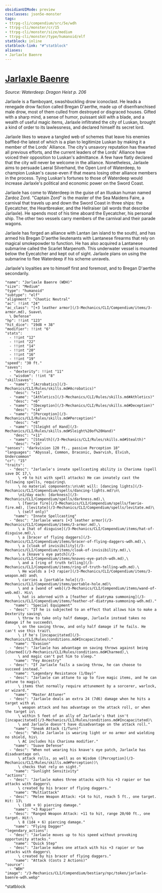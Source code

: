 ```yaml
---
obsidianUIMode: preview
cssclasses: json5e-monster
tags:
- ttrpg-cli/compendium/src/5e/wdh
- ttrpg-cli/monster/cr/15
- ttrpg-cli/monster/size/medium
- ttrpg-cli/monster/type/humanoid/elf
statblock: inline
statblock-link: "#^statblock"
aliases:
- Jarlaxle Baenre
---
```

# [Jarlaxle Baenre](3-Mechanics\CLI\Compendium\bestiary\npc/jarlaxle-baenre-wdh.md)
*Source: Waterdeep: Dragon Heist p. 206*  

Jarlaxle is a flamboyant, swashbuckling drow iconoclast. He leads a renegade drow faction called Bregan D'aerthe, made up of disenfranchised male drow, most of them culled from destroyed or disgraced houses. Gifted with a sharp mind, a sense of humor, puissant skill with a blade, and a wealth of useful magic items, Jarlaxle infiltrated the city of Luskan, brought a kind of order to its lawlessness, and declared himself its secret lord.

Jarlaxle likes to weave a tangled web of schemes that leave his enemies baffled-the latest of which is a plan to legitimize Luskan by making it a member of the Lords' Alliance. The city's unsavory reputation has thwarted all previous efforts, and the current leaders of the Lords' Alliance have voiced their opposition to Luskan's admittance. A few have flatly declared that the city will never be welcome in the alliance. Nonetheless, Jarlaxle aims to persuade Laeral Silverhand, the Open Lord of Waterdeep, to champion Luskan's cause-even if that means losing other alliance members in the process. Tying Luskan's fortunes to those of Waterdeep would increase Jarlaxle's political and economic power on the Sword Coast.

Jarlaxle has come to Waterdeep in the guise of an Illuskan human named Zardoz Zord. "Captain Zord" is the master of the Sea Maidens Faire, a carnival that travels up and down the Sword Coast in three ships: the Eyecatcher, the Heartbreaker, and the Hellraiser (all words that describe Jarlaxle). He spends most of his time aboard the Eyecatcher, his personal ship. The other two vessels carry members of the carnival and their parade wagons.

Jarlaxle has forged an alliance with Lantan (an island to the south), and has armed his Bregan D'aerthe lieutenants with Lantanese firearms that rely on magical smokepowder to function. He has also acquired a Lantanese submarine called the Scarlet Marpenoth. This underwater vessel is mounted below the Eyecatcher and kept out of sight. Jarlaxle plans on using the submarine to flee Waterdeep if his scheme unravels.

Jarlaxle's loyalties are to himself first and foremost, and to Bregan D'aerthe secondarily.

```statblock
"name": "Jarlaxle Baenre (WDH)"
"size": "Medium"
"type": "humanoid"
"subtype": "elf"
"alignment": "Chaotic Neutral"
"ac": !!int "24"
"ac_class": "[+3 leather armor](/3-Mechanics/CLI/Compendium/items/3-armor.md), Suave\
  \ Defense"
"hp": !!int "123"
"hit_dice": "19d8 + 38"
"modifier": !!int "6"
"stats":
  - !!int "12"
  - !!int "22"
  - !!int "14"
  - !!int "20"
  - !!int "16"
  - !!int "19"
"speed": "30 ft."
"saves":
  - "dexterity": !!int "11"
  - "wisdom": !!int "8"
"skillsaves":
  - "name": "[Acrobatics](/3-Mechanics/CLI/Rules/skills.md#Acrobatics)"
    "desc": "+11"
  - "name": "[Athletics](/3-Mechanics/CLI/Rules/skills.md#Athletics)"
    "desc": "+6"
  - "name": "[Deception](/3-Mechanics/CLI/Rules/skills.md#Deception)"
    "desc": "+14"
  - "name": "[Perception](/3-Mechanics/CLI/Rules/skills.md#Perception)"
    "desc": "+8"
  - "name": "[Sleight of Hand](/3-Mechanics/CLI/Rules/skills.md#Sleight%20of%20Hand)"
    "desc": "+11"
  - "name": "[Stealth](/3-Mechanics/CLI/Rules/skills.md#Stealth)"
    "desc": "+16"
"senses": "darkvision 120 ft., passive Perception 18"
"languages": "Abyssal, Common, Draconic, Dwarvish, Elvish, Undercommon"
"cr": "15"
"traits":
  - "desc": "Jarlaxle's innate spellcasting ability is Charisma (spell save DC 17,\
      \ +9 to hit with spell attacks) He can innately cast the following spells, requiring\
      \ no material components:\n\nAt will: [dancing lights](/3-Mechanics/CLI/Compendium/spells/dancing-lights.md)\n\
      \n1/day each: [darkness](/3-Mechanics/CLI/Compendium/spells/darkness.md),\
      \ [faerie fire](/3-Mechanics/CLI/Compendium/spells/faerie-fire.md), [levitate](/3-Mechanics/CLI/Compendium/spells/levitate.md)\
      \ (self only)"
    "name": "Innate Spellcasting"
  - "desc": "Jarlaxle wears [+3 leather armor](/3-Mechanics/CLI/Compendium/items/3-armor.md),\
      \ a [hat of disguise](/3-Mechanics/CLI/Compendium/items/hat-of-disguise.md),\
      \ a [bracer of flying daggers](/3-Mechanics/CLI/Compendium/items/bracer-of-flying-daggers-wdh.md),\
      \ a [cloak of invisibility](/3-Mechanics/CLI/Compendium/items/cloak-of-invisibility.md),\
      \ a [knave's eye patch](/3-Mechanics/CLI/Compendium/items/knaves-eye-patch-wdh.md),\
      \ and a [ring of truth telling](/3-Mechanics/CLI/Compendium/items/ring-of-truth-telling-wdh.md).\
      \ He wields a [+3 rapier](/3-Mechanics/CLI/Compendium/items/3-weapon.md) and\
      \ carries a [portable hole](/3-Mechanics/CLI/Compendium/items/portable-hole.md)\
      \ and a [wand of web](/3-Mechanics/CLI/Compendium/items/wand-of-web.md). His\
      \ hat is adorned with a [feather of diatryma summoning](/3-Mechanics/CLI/Compendium/items/feather-of-diatryma-summoning-wdh.md)."
    "name": "Special Equipment"
  - "desc": "If he is subjected to an effect that allows him to make a Dexterity saving\
      \ throw to take only half damage, Jarlaxle instead takes no damage if he succeeds\
      \ on the saving throw, and only half damage if he fails. He can't use this trait\
      \ if he's [incapacitated](/3-Mechanics/CLI/Rules/conditions.md#Incapacitated)."
    "name": "Evasion"
  - "desc": "Jarlaxle has advantage on saving throws against being [charmed](/3-Mechanics/CLI/Rules/conditions.md#Charmed),\
      \ and magic can't put him to sleep."
    "name": "Fey Ancestry"
  - "desc": "If Jarlaxle fails a saving throw, he can choose to succeed instead."
    "name": "Legendary Resistance (1/Day)"
  - "desc": "Jarlaxle can attune to up to five magic items, and he can attune to magic\
      \ items that normally require attunement by a sorcerer, warlock, or wizard."
    "name": "Master Attuner"
  - "desc": "Jarlaxle deals an extra 24 (7d6) damage when he hits a target with a\
      \ weapon attack and has advantage on the attack roll, or when the target is\
      \ within 5 feet of an ally of Jarlaxle's that isn't [incapacitated](/3-Mechanics/CLI/Rules/conditions.md#Incapacitated)\
      \ and Jarlaxle doesn't have disadvantage on the attack roll."
    "name": "Sneak Attack (1/Turn)"
  - "desc": "While Jarlaxle is wearing light or no armor and wielding no shield, his\
      \ AC includes his Charisma modifier."
    "name": "Suave Defense"
  - "desc": "When not wearing his knave's eye patch, Jarlaxle has disadvantage on\
      \ attack rolls, as well as on Wisdom ([Perception](/3-Mechanics/CLI/Rules/skills.md#Perception))\
      \ checks that rely on sight."
    "name": "Sunlight Sensitivity"
"actions":
  - "desc": "Jarlaxle makes three attacks with his +3 rapier or two attacks with daggers\
      \ created by his bracer of flying daggers."
    "name": "Multiattack"
  - "desc": "Melee Weapon Attack: +14 to hit, reach 5 ft., one target. Hit: 13\
      \ (1d8 + 9) piercing damage."
    "name": "+3 Rapier"
  - "desc": "Ranged Weapon Attack: +11 to hit, range 20/60 ft., one target. Hit:\
      \ 8 (1d4 + 6) piercing damage."
    "name": "Flying Dagger"
"legendary_actions":
  - "desc": "Jarlaxle moves up to his speed without provoking opportunity attacks."
    "name": "Quick Step"
  - "desc": "Jarlaxle makes one attack with his +3 rapier or two attacks with daggers\
      \ created by his bracer of flying daggers."
    "name": "Attack (Costs 2 Actions)"
"source":
  - "WDH"
"image": "/3-Mechanics/CLI/Compendium/bestiary/npc/token/jarlaxle-baenre-wdh.webp"
```
^statblock